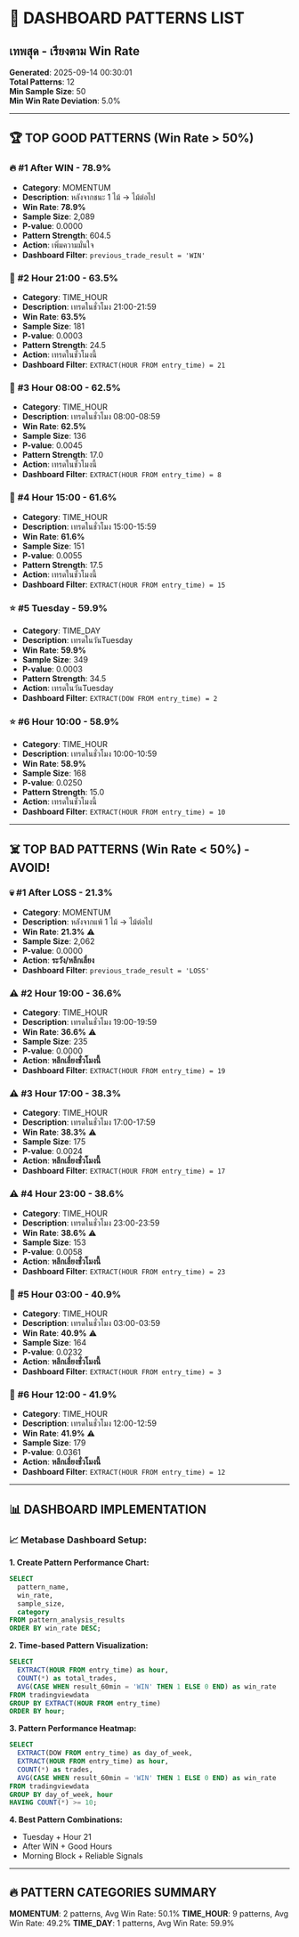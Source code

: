# 🎯 DASHBOARD PATTERNS LIST
## เทพสุด - เรียงตาม Win Rate

**Generated**: 2025-09-14 00:30:01  
**Total Patterns**: 12  
**Min Sample Size**: 50  
**Min Win Rate Deviation**: 5.0%

---

## 🏆 **TOP GOOD PATTERNS (Win Rate > 50%)**

### 🔥 **#1 After WIN** - 78.9%

- **Category**: MOMENTUM
- **Description**: หลังจากชนะ 1 ไม้ → ไม้ต่อไป
- **Win Rate**: **78.9%**
- **Sample Size**: 2,089
- **P-value**: 0.0000
- **Pattern Strength**: 604.5
- **Action**: เพิ่มความมั่นใจ
- **Dashboard Filter**: `previous_trade_result = 'WIN'`

### 💎 **#2 Hour 21:00** - 63.5%

- **Category**: TIME_HOUR
- **Description**: เทรดในชั่วโมง 21:00-21:59
- **Win Rate**: **63.5%**
- **Sample Size**: 181
- **P-value**: 0.0003
- **Pattern Strength**: 24.5
- **Action**: เทรดในชั่วโมงนี้
- **Dashboard Filter**: `EXTRACT(HOUR FROM entry_time) = 21`

### 💎 **#3 Hour 08:00** - 62.5%

- **Category**: TIME_HOUR
- **Description**: เทรดในชั่วโมง 08:00-08:59
- **Win Rate**: **62.5%**
- **Sample Size**: 136
- **P-value**: 0.0045
- **Pattern Strength**: 17.0
- **Action**: เทรดในชั่วโมงนี้
- **Dashboard Filter**: `EXTRACT(HOUR FROM entry_time) = 8`

### 💎 **#4 Hour 15:00** - 61.6%

- **Category**: TIME_HOUR
- **Description**: เทรดในชั่วโมง 15:00-15:59
- **Win Rate**: **61.6%**
- **Sample Size**: 151
- **P-value**: 0.0055
- **Pattern Strength**: 17.5
- **Action**: เทรดในชั่วโมงนี้
- **Dashboard Filter**: `EXTRACT(HOUR FROM entry_time) = 15`

### ⭐ **#5 Tuesday** - 59.9%

- **Category**: TIME_DAY
- **Description**: เทรดในวันTuesday
- **Win Rate**: **59.9%**
- **Sample Size**: 349
- **P-value**: 0.0003
- **Pattern Strength**: 34.5
- **Action**: เทรดในวันTuesday
- **Dashboard Filter**: `EXTRACT(DOW FROM entry_time) = 2`

### ⭐ **#6 Hour 10:00** - 58.9%

- **Category**: TIME_HOUR
- **Description**: เทรดในชั่วโมง 10:00-10:59
- **Win Rate**: **58.9%**
- **Sample Size**: 168
- **P-value**: 0.0250
- **Pattern Strength**: 15.0
- **Action**: เทรดในชั่วโมงนี้
- **Dashboard Filter**: `EXTRACT(HOUR FROM entry_time) = 10`



---

## ☠️ **TOP BAD PATTERNS (Win Rate < 50%) - AVOID!**

### 💀 **#1 After LOSS** - 21.3%

- **Category**: MOMENTUM
- **Description**: หลังจากแพ้ 1 ไม้ → ไม้ต่อไป
- **Win Rate**: **21.3%** ⚠️
- **Sample Size**: 2,062
- **P-value**: 0.0000
- **Action**: **ระวัง/หลีกเลี่ยง**
- **Dashboard Filter**: `previous_trade_result = 'LOSS'`

### ⚠️ **#2 Hour 19:00** - 36.6%

- **Category**: TIME_HOUR
- **Description**: เทรดในชั่วโมง 19:00-19:59
- **Win Rate**: **36.6%** ⚠️
- **Sample Size**: 235
- **P-value**: 0.0000
- **Action**: **หลีกเลี่ยงชั่วโมงนี้**
- **Dashboard Filter**: `EXTRACT(HOUR FROM entry_time) = 19`

### ⚠️ **#3 Hour 17:00** - 38.3%

- **Category**: TIME_HOUR
- **Description**: เทรดในชั่วโมง 17:00-17:59
- **Win Rate**: **38.3%** ⚠️
- **Sample Size**: 175
- **P-value**: 0.0024
- **Action**: **หลีกเลี่ยงชั่วโมงนี้**
- **Dashboard Filter**: `EXTRACT(HOUR FROM entry_time) = 17`

### ⚠️ **#4 Hour 23:00** - 38.6%

- **Category**: TIME_HOUR
- **Description**: เทรดในชั่วโมง 23:00-23:59
- **Win Rate**: **38.6%** ⚠️
- **Sample Size**: 153
- **P-value**: 0.0058
- **Action**: **หลีกเลี่ยงชั่วโมงนี้**
- **Dashboard Filter**: `EXTRACT(HOUR FROM entry_time) = 23`

### 🔴 **#5 Hour 03:00** - 40.9%

- **Category**: TIME_HOUR
- **Description**: เทรดในชั่วโมง 03:00-03:59
- **Win Rate**: **40.9%** ⚠️
- **Sample Size**: 164
- **P-value**: 0.0232
- **Action**: **หลีกเลี่ยงชั่วโมงนี้**
- **Dashboard Filter**: `EXTRACT(HOUR FROM entry_time) = 3`

### 🔴 **#6 Hour 12:00** - 41.9%

- **Category**: TIME_HOUR
- **Description**: เทรดในชั่วโมง 12:00-12:59
- **Win Rate**: **41.9%** ⚠️
- **Sample Size**: 179
- **P-value**: 0.0361
- **Action**: **หลีกเลี่ยงชั่วโมงนี้**
- **Dashboard Filter**: `EXTRACT(HOUR FROM entry_time) = 12`



---

## 📊 **DASHBOARD IMPLEMENTATION**

### **📈 Metabase Dashboard Setup:**

**1. Create Pattern Performance Chart:**
```sql
SELECT 
  pattern_name,
  win_rate,
  sample_size,
  category
FROM pattern_analysis_results 
ORDER BY win_rate DESC;
```

**2. Time-based Pattern Visualization:**
```sql
SELECT 
  EXTRACT(HOUR FROM entry_time) as hour,
  COUNT(*) as total_trades,
  AVG(CASE WHEN result_60min = 'WIN' THEN 1 ELSE 0 END) as win_rate
FROM tradingviewdata 
GROUP BY EXTRACT(HOUR FROM entry_time)
ORDER BY hour;
```

**3. Pattern Performance Heatmap:**
```sql
SELECT 
  EXTRACT(DOW FROM entry_time) as day_of_week,
  EXTRACT(HOUR FROM entry_time) as hour,
  COUNT(*) as trades,
  AVG(CASE WHEN result_60min = 'WIN' THEN 1 ELSE 0 END) as win_rate
FROM tradingviewdata 
GROUP BY day_of_week, hour
HAVING COUNT(*) >= 10;
```

**4. Best Pattern Combinations:**
- Tuesday + Hour 21 
- After WIN + Good Hours
- Morning Block + Reliable Signals


---

## 🔥 **PATTERN CATEGORIES SUMMARY**

**MOMENTUM**: 2 patterns, Avg Win Rate: 50.1%
**TIME_HOUR**: 9 patterns, Avg Win Rate: 49.2%
**TIME_DAY**: 1 patterns, Avg Win Rate: 59.9%

